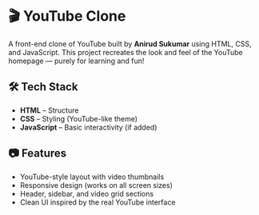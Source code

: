 # 🎬 YouTube Clone

A front-end clone of YouTube built by **Anirud Sukumar** using HTML, CSS, and JavaScript. This project recreates the look and feel of the YouTube homepage — purely for learning and fun!

## 🛠 Tech Stack

- **HTML** – Structure
- **CSS** – Styling (YouTube-like theme)
- **JavaScript** – Basic interactivity (if added)

## 📷 Features

- YouTube-style layout with video thumbnails
- Responsive design (works on all screen sizes)
- Header, sidebar, and video grid sections
- Clean UI inspired by the real YouTube interface


  
